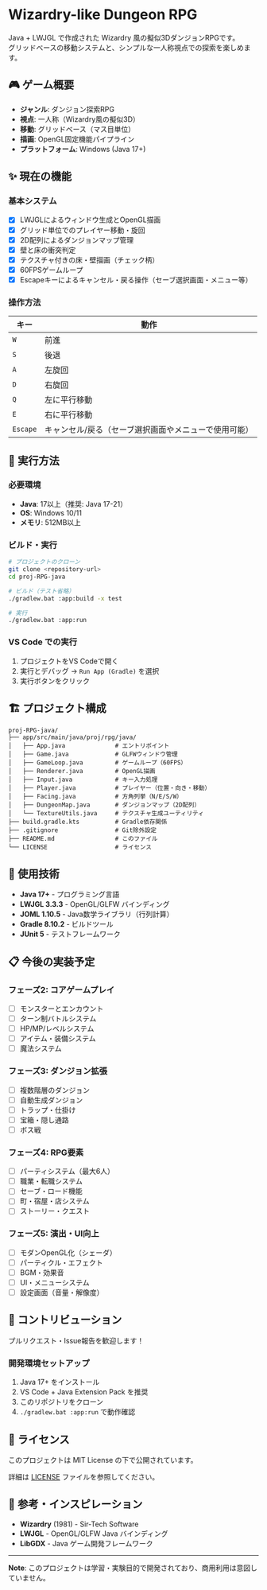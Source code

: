 # Wizardry-like Dungeon RPG

Java + LWJGL で作成された Wizardry 風の擬似3DダンジョンRPGです。  
グリッドベースの移動システムと、シンプルな一人称視点での探索を楽しめます。

## 🎮 ゲーム概要

- **ジャンル**: ダンジョン探索RPG
- **視点**: 一人称（Wizardry風の擬似3D）
- **移動**: グリッドベース（マス目単位）
- **描画**: OpenGL固定機能パイプライン
- **プラットフォーム**: Windows (Java 17+)

## ✨ 現在の機能

### 基本システム

- [x] LWJGLによるウィンドウ生成とOpenGL描画
- [x] グリッド単位でのプレイヤー移動・旋回
- [x] 2D配列によるダンジョンマップ管理
- [x] 壁と床の衝突判定
- [x] テクスチャ付きの床・壁描画（チェック柄）
- [x] 60FPSゲームループ
- [x] Escapeキーによるキャンセル・戻る操作（セーブ選択画面・メニュー等）

### 操作方法

| キー      | 動作                                               |
|----------|----------------------------------------------------|
| `W`      | 前進                                               |
| `S`      | 後退                                               |
| `A`      | 左旋回                                             |
| `D`      | 右旋回                                             |
| `Q`      | 左に平行移動                                       |
| `E`      | 右に平行移動                                       |
| `Escape` | キャンセル/戻る（セーブ選択画面やメニューで使用可能） |

## 🚀 実行方法

### 必要環境

- **Java**: 17以上（推奨: Java 17-21）
- **OS**: Windows 10/11
- **メモリ**: 512MB以上

### ビルド・実行

```bash
# プロジェクトのクローン
git clone <repository-url>
cd proj-RPG-java

# ビルド（テスト省略）
./gradlew.bat :app:build -x test

# 実行
./gradlew.bat :app:run
```

### VS Code での実行

1. プロジェクトをVS Codeで開く
2. 実行とデバッグ → `Run App (Gradle)` を選択
3. 実行ボタンをクリック

## 🏗️ プロジェクト構成

```　　
proj-RPG-java/
├── app/src/main/java/proj/rpg/java/
│   ├── App.java              # エントリポイント
│   ├── Game.java             # GLFWウィンドウ管理
│   ├── GameLoop.java         # ゲームループ（60FPS）
│   ├── Renderer.java         # OpenGL描画
│   ├── Input.java            # キー入力処理
│   ├── Player.java           # プレイヤー（位置・向き・移動）
│   ├── Facing.java           # 方角列挙（N/E/S/W）
│   ├── DungeonMap.java       # ダンジョンマップ（2D配列）
│   └── TextureUtils.java     # テクスチャ生成ユーティリティ
├── build.gradle.kts          # Gradle依存関係
├── .gitignore                # Git除外設定
├── README.md                 # このファイル
└── LICENSE                   # ライセンス
```

## 🔧 使用技術

- **Java 17+** - プログラミング言語
- **LWJGL 3.3.3** - OpenGL/GLFW バインディング
- **JOML 1.10.5** - Java数学ライブラリ（行列計算）
- **Gradle 8.10.2** - ビルドツール
- **JUnit 5** - テストフレームワーク

## 📋 今後の実装予定

### フェーズ2: コアゲームプレイ

- [ ] モンスターとエンカウント
- [ ] ターン制バトルシステム
- [ ] HP/MP/レベルシステム
- [ ] アイテム・装備システム
- [ ] 魔法システム

### フェーズ3: ダンジョン拡張

- [ ] 複数階層のダンジョン
- [ ] 自動生成ダンジョン
- [ ] トラップ・仕掛け
- [ ] 宝箱・隠し通路
- [ ] ボス戦

### フェーズ4: RPG要素

- [ ] パーティシステム（最大6人）
- [ ] 職業・転職システム
- [ ] セーブ・ロード機能
- [ ] 町・宿屋・店システム
- [ ] ストーリー・クエスト

### フェーズ5: 演出・UI向上

- [ ] モダンOpenGL化（シェーダ）
- [ ] パーティクル・エフェクト
- [ ] BGM・効果音
- [ ] UI・メニューシステム
- [ ] 設定画面（音量・解像度）

## 🤝 コントリビューション

プルリクエスト・Issue報告を歓迎します！

### 開発環境セットアップ

1. Java 17+ をインストール
2. VS Code + Java Extension Pack を推奨
3. このリポジトリをクローン
4. `./gradlew.bat :app:run` で動作確認

## 📝 ライセンス

このプロジェクトは MIT License の下で公開されています。

詳細は [LICENSE](LICENSE) ファイルを参照してください。

## 🎯 参考・インスピレーション

- **Wizardry** (1981) - Sir-Tech Software
- **LWJGL** - OpenGL/GLFW Java バインディング
- **LibGDX** - Java ゲーム開発フレームワーク

---

**Note**: このプロジェクトは学習・実験目的で開発されており、商用利用は意図していません。
